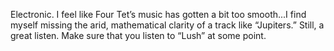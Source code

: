 Electronic. I feel like Four Tet’s music has gotten a bit too smooth...I find myself missing the arid, mathematical clarity of a track like “Jupiters.” Still, a great listen. Make sure that you listen to “Lush” at some point.
